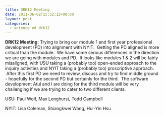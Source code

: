 ```yaml
---
title: DRK12 Meeting
date: 2011-06-02T15:52:13+00:00
layout: post
categories:
  - science ed drk12
---
```

**DRK12 Meeting:** Trying to bring our module 1 and first year professional development (PD) into alignment with NYIT.  Getting the PD aligned is more critical than the module.  We have some serious differences in the direction we are going with modules and PD.  It looks like modules 1 & 2 will be fairly misaligned, with USU taking a (probably too) open-ended approach to the inquiry activities and NYIT taking a (probably too) proscriptive approach.  After this first PD we need to review, discuss and try to find middle ground - hopefully for the second PD but certainly for the third.  The software development Atul and I are doing for the third module will be very challenging if we are trying to cater to two different clients.

USU: Paul Wolf, Max Longhurst, Todd Campbell

NYIT: Lisa Coleman, Shiangkwei Wang, Hui-Yin Hsu
